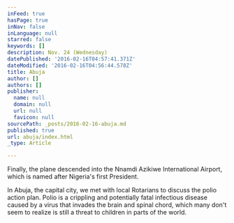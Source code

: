 ```yaml
---
inFeed: true
hasPage: true
inNav: false
inLanguage: null
starred: false
keywords: []
description: Nov. 24 (Wednesday)
datePublished: '2016-02-16T04:57:41.371Z'
dateModified: '2016-02-16T04:56:44.578Z'
title: Abuja
author: []
authors: []
publisher:
  name: null
  domain: null
  url: null
  favicon: null
sourcePath: _posts/2016-02-16-abuja.md
published: true
url: abuja/index.html
_type: Article

---
```

Finally, the plane descended into the Nnamdi Azikiwe
International Airport, which is named after Nigeria's first President. 

In Abuja, the capital city, we met with local Rotarians to
discuss the polio action plan. Polio is a crippling and potentially fatal
infectious disease caused by a virus that invades the brain and spinal chord,
which many don't seem to realize is still a threat to children in parts of the
world.